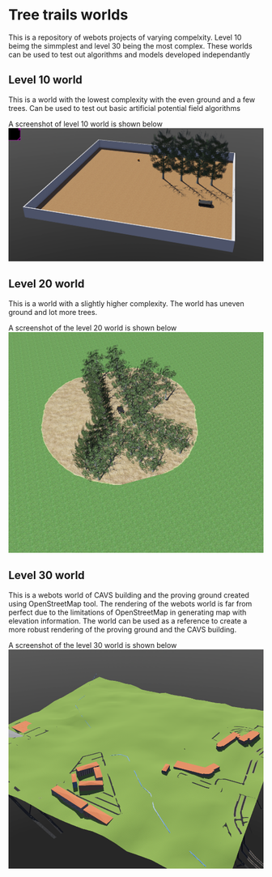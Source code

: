 # Tree trails worlds
This is a repository of webots projects of varying compelxity. Level 10 beimg the simmplest and level 30 being the most complex. These worlds can be used to test out algorithms and models developed independantly

## Level 10 world
This is a world with the lowest complexity with the even ground and a few trees. Can be used to test out basic artificial potential field algorithms

A screenshot of level 10 world is shown below
![alt text](level10_trail/pictures/Level10.png)

## Level 20 world
This is a world with a slightly higher complexity. The world has uneven ground and lot more trees.

A screenshot of the level 20 world is shown below
![alt text](level20_trail/pictures/level20.png)

## Level 30 world
This is a webots world of CAVS building and the proving ground created using OpenStreetMap tool. The rendering of the webots world is far from perfect due to the limitations of OpenStreetMap in generating map with elevation information. The world can be used as a reference to create a more robust rendering of the proving ground and the CAVS building.

A screenshot of the level 30 world is shown below
![alt text](level30_trail/pictures/level30.png)

